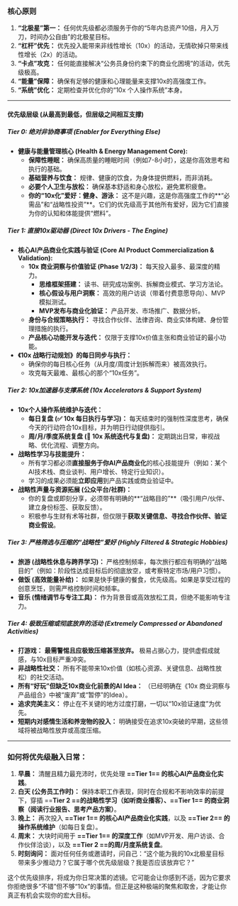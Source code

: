 ### **核心原则**
1.  **“北极星”第一：** 任何优先级都必须服务于你的“5年内总资产10倍，月入万刀，时间办公自由”的北极星目标。
2.  **“杠杆”优先：** 优先投入能带来非线性增长（10x）的活动，无情砍掉只带来线性增长（2x）的活动。
3.  **“卡点”攻克：** 任何能直接解决“公务员身份约束下的商业化困境”的活动，优先级极高。
4.  **“能量”保障：** 确保有足够的健康和心理能量来支撑10x的高强度工作。
5.  **“系统”优化：** 定期检查并优化你的“10x 个人操作系统”本身。

---

#### **优先级层级 (从最高到最低，但层级之间相互支撑)**

##### **Tier 0: 绝对非协商事项 (Enabler for Everything Else)**
*   **健康与能量管理核心 (Health & Energy Management Core):**
    *   **保障性睡眠：** 确保高质量的睡眠时间（例如7-8小时），这是你高效思考和执行的基础。
    *   **基础营养与饮食：** 规律、健康的饮食，为身体提供燃料，而非消耗。
    *   **必要个人卫生与放松：** 确保基本舒适和身心放松，避免累积疲惫。
    *   **你的“10x化”爱好：健身、游泳：** 这不是兴趣，这是你高强度工作的**“必需品”和“战略性投资”**。它们的优先级高于其他所有爱好，因为它们直接为你的认知和体能提供“燃料”。

##### **Tier 1: 直接10x驱动器 (Direct 10x Drivers - The Engine)**
*   **核心AI产品商业化实践与验证 (Core AI Product Commercialization & Validation):**
    *   **10x 商业洞察与价值验证 (Phase 1/2/3)：** 每天投入最多、最深度的精力。
        *   **思维框架搭建：** 读书、研究成功案例、拆解商业模式、学习方法论。
        *   **核心假设与用户洞察：** 高效的用户访谈（带着付费意愿导向）、MVP模拟测试。
        *   **MVP发布与商业化验证：** 产品开发、市场推广、数据分析。
    *   **身份与合规策略执行：** 寻找合作伙伴、法律咨询、商业实体构建、身份管理措施的执行。
    *   **产品核心功能开发与迭代：** 仅限于支撑10x价值主张和商业验证的最小功能。
*   **《10x 战略行动规划》的每日同步与执行：**
    *   确保你的每日核心任务（从月度/周度计划拆解而来）被高效执行。
    *   攻克每天最难、最核心的那个“10x任务”。

##### **Tier 2: 10x加速器与支撑系统 (10x Accelerators & Support System)**
*   **10x个人操作系统维护与迭代：**
    *   **每日复盘 (✅ 10x 每日执行与学习)：** 每天结束时的强制性深度思考，确保今天的行动符合10x目标，并为明日行动提供指引。
    *   **周/月/季度系统复盘 (🔄 10x 系统迭代与复盘)：** 定期跳出日常，审视战略、优化流程、调整方向。
*   **战略性学习与技能提升：**
    *   所有学习都必须**直接服务于你AI产品商业化**的核心技能提升（例如：某个AI技术栈、商业谈判、用户增长、特定行业知识）。
    *   学习的成果必须能**立即应用**到产品实践或商业验证中。
*   **战略性声量与资源拓展 (公众平台/社群)：**
    *   你的复盘或即刻分享，必须带有明确的**“战略目的”**（吸引用户/伙伴、建立身份标签、获取反馈）。
    *   积极参与生财有术等社群，但仅限于**获取关键信息、寻找合作伙伴、验证商业假设**。

##### **Tier 3: 严格筛选与压缩的“战略性”爱好 (Highly Filtered & Strategic Hobbies)**
*   **旅游 (战略性休息与跨界学习)：** 严格控制频率，每次旅行都应有明确的“战略目的”（例如：阶段性达成目标后的彻底放空，或考察特定市场/用户习惯）。
*   **做饭 (高效能量补给)：** 如果是快手健康的餐食，优先级高。如果是享受过程的创意烹饪，则需严格控制时间和频率。
*   **音乐 (情绪调节与专注工具)：** 作为背景音或高效放松工具，但绝不能影响专注力。

##### **Tier 4: 极致压缩或彻底放弃的活动 (Extremely Compressed or Abandoned Activities)**
*   **打游戏：** **最需警惕且应极致压缩甚至放弃。** 极易占据心力，提供虚假成就感，与10x目标严重冲突。
*   **非战略性社交：** 所有不能带来10x价值（如核心资源、关键信息、战略性放松）的社交活动。
*   **所有“好玩”但缺乏10x商业化前景的AI Idea：** （已经明确在《10x 商业洞察与产品组合》中被“废弃”或“暂停”的Idea）。
*   **追求完美主义：** 停止在不关键的地方过度打磨，一切以“10x验证速度”为优先。
*   **短期内对感情生活和养宠物的投入：** 明确接受在追求10x突破的早期，这些领域将被战略性放弃或高度压缩。

---

### **如何将优先级融入日常：**

1.  **早晨：** 清醒且精力最充沛时，优先处理 **==Tier 1== 的核心AI产品商业化实践**。
2.  **白天 (公务员工作时)：** 保持本职工作表现，同时在合规和不影响效率的前提下，穿插 ==**Tier 2 ==的战略性学习（如听商业播客）、==Tier 1== 的商业洞察（阅读行业报告、思考产品方案）**。
3.  **晚上：** 再次投入 **==Tier 1== 的核心AI产品商业化实践**，以及 **==Tier 2== 的操作系统维护**（如每日复盘）。
4.  **周末：** 大块时间用于 **==Tier 1== 的深度工作**（如MVP开发、用户访谈、合作伙伴洽谈），以及 **==Tier 2 ==的周/月度系统复盘**。
5.  **时刻询问：** 面对任何任务或邀请时，问自己：“这个能为我的10x北极星目标带来多少推动力？它属于哪个优先级层级？我是否应该放弃它？”

这个优先级排序，将成为你日常决策的滤镜。它可能会让你感到不适，因为它要求你拒绝很多“不错”但不够“10x”的事情。但正是这种极端的聚焦和取舍，才能让你真正有机会实现你的宏大目标。